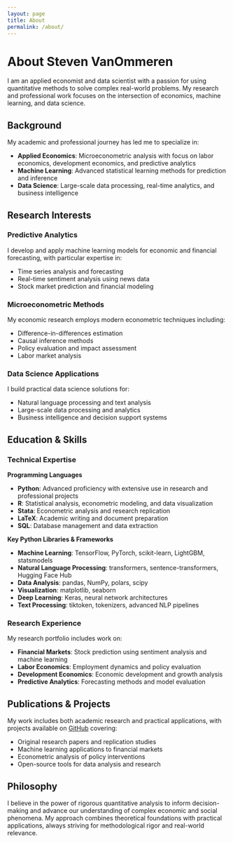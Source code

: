 ```yaml
---
layout: page
title: About
permalink: /about/
---
```


# About Steven VanOmmeren

I am an applied economist and data scientist with a passion for using quantitative methods to solve complex real-world problems. My research and professional work focuses on the intersection of economics, machine learning, and data science.

## Background

My academic and professional journey has led me to specialize in:

- **Applied Economics**: Microeconometric analysis with focus on labor economics, development economics, and predictive analytics
- **Machine Learning**: Advanced statistical learning methods for prediction and inference
- **Data Science**: Large-scale data processing, real-time analytics, and business intelligence

## Research Interests

### Predictive Analytics
I develop and apply machine learning models for economic and financial forecasting, with particular expertise in:
- Time series analysis and forecasting
- Real-time sentiment analysis using news data
- Stock market prediction and financial modeling

### Microeconometric Methods
My economic research employs modern econometric techniques including:
- Difference-in-differences estimation
- Causal inference methods
- Policy evaluation and impact assessment
- Labor market analysis

### Data Science Applications
I build practical data science solutions for:
- Natural language processing and text analysis
- Large-scale data processing and analytics
- Business intelligence and decision support systems

## Education & Skills

### Technical Expertise

**Programming Languages**
- **Python**: Advanced proficiency with extensive use in research and professional projects
- **R**: Statistical analysis, econometric modeling, and data visualization
- **Stata**: Econometric analysis and research replication
- **LaTeX**: Academic writing and document preparation
- **SQL**: Database management and data extraction

**Key Python Libraries & Frameworks**
- **Machine Learning**: TensorFlow, PyTorch, scikit-learn, LightGBM, statsmodels
- **Natural Language Processing**: transformers, sentence-transformers, Hugging Face Hub
- **Data Analysis**: pandas, NumPy, polars, scipy
- **Visualization**: matplotlib, seaborn
- **Deep Learning**: Keras, neural network architectures
- **Text Processing**: tiktoken, tokenizers, advanced NLP pipelines

### Research Experience

My research portfolio includes work on:
- **Financial Markets**: Stock prediction using sentiment analysis and machine learning
- **Labor Economics**: Employment dynamics and policy evaluation
- **Development Economics**: Economic development and growth analysis
- **Predictive Analytics**: Forecasting methods and model evaluation

## Publications & Projects

My work includes both academic research and practical applications, with projects available on [GitHub](https://github.com/svanomm) covering:

- Original research papers and replication studies
- Machine learning applications to financial markets
- Econometric analysis of policy interventions
- Open-source tools for data analysis and research

## Philosophy

I believe in the power of rigorous quantitative analysis to inform decision-making and advance our understanding of complex economic and social phenomena. My approach combines theoretical foundations with practical applications, always striving for methodological rigor and real-world relevance.